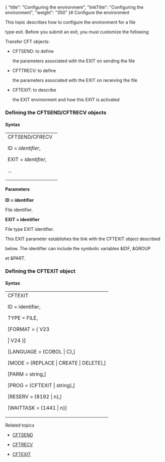 {
    "title": "Configuring the environment",
    "linkTitle": "Configuring the environment",
    "weight": "350"
}# <span id="Title"></span><span id="Configuring_the_environment___File_exit"></span>Configure the environment

This topic describes how to configure the environment for a file
type exit. Before you submit an exit, you must customize the following
Transfer CFT objects:

-   CFTSEND: to define
    the parameters associated with the EXIT on sending the file
-   CFTTRECV: to define
    the parameters associated with the EXIT on receiving the file
-   CFTEXIT: to describe
    the EXIT environment and how this EXIT is activated

### <span id="Defining_the_CFTSEND_CFTRECV_objects"></span>Defining the CFTSEND/CFTRECV objects

#### Syntax

<table data-cellspacing="0">
<tbody>
<tr class="odd">
<td>CFTSEND/CFRECV  <br />
ID = <em>identifier</em>,<br />
EXIT = <em>identifier</em>,<br />
...</td>
</tr>
</tbody>
</table>

#### Parameters

**ID = identifier**

File identifier.

**EXIT = identifier**

File type EXIT identifier.

This EXIT parameter establishes the link with the CFTEXIT object described
below. The identifier can include the symbolic variables &IDF, &GROUP
et &PART.

### <span id="Defining_the_CFTEXIT_object"></span>Defining the CFTEXIT object

#### Syntax

<table data-cellspacing="0">
<tbody>
<tr class="odd">
<td>CFTEXIT <br />
ID = identifier,<br />
TYPE = FILE,<br />
[FORMAT = { V23
| V24 }]<br />
[LANGUAGE = {COBOL | C},]<br />
[MODE = {REPLACE | CREATE | DELETE},]<br />
[PARM = string,]<br />
[PROG = {CFTEXIT | string},]<br />
[RESERV = {8192 | n},]<br />
[WAITTASK = {1441 | n}]</td>
</tr>
</tbody>
</table>

Related topics

-   [CFTSEND](../../../../concepts/cft_configuration_concepts_start_here/default_send_template_concepts)
-   [CFTRECV](../../../../concepts/cft_configuration_concepts_start_here/default_receive_template_concepts)
-   [CFTEXIT](../../../../c_intro_userinterfaces/web_copilot_ui/conf_intro/cftexit)

